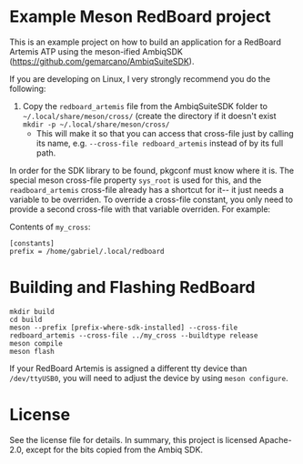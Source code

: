 # Example Meson RedBoard project

This is an example project on how to build an application for a RedBoard
Artemis ATP using the meson-ified AmbiqSDK
(https://github.com/gemarcano/AmbiqSuiteSDK).

If you are developing on Linux, I very strongly recommend you do the following:

 1. Copy the `redboard_artemis` file from the AmbiqSuiteSDK folder to
    `~/.local/share/meson/cross/` (create the directory if it doesn't exist
    `mkdir -p ~/.local/share/meson/cross/`
    - This will make it so that you can access that cross-file just by calling
      its name, e.g. `--cross-file redboard_artemis` instead of by its full
      path.

In order for the SDK library to be found, pkgconf must know where it is. The
special meson cross-file property `sys_root` is used for this, and the
`readboard_artemis` cross-file already has a shortcut for it-- it just needs a
variable to be overriden. To override a cross-file constant, you only need to
provide a second cross-file with that variable overriden. For example:

Contents of `my_cross`:
```
[constants]
prefix = /home/gabriel/.local/redboard
```

# Building and Flashing RedBoard
```
mkdir build
cd build
meson --prefix [prefix-where-sdk-installed] --cross-file redboard_artemis --cross-file ../my_cross --buildtype release
meson compile
meson flash
```

If your RedBoard Artemis is assigned a different tty device than
`/dev/ttyUSB0`, you will need to adjust the device by using `meson configure`.

# License

See the license file for details. In summary, this project is licensed
Apache-2.0, except for the bits copied from the Ambiq SDK.
